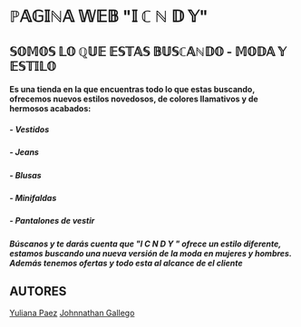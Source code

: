 # ℙ𝔸𝔾𝕀ℕ𝔸 𝕎𝔼𝔹 "𝕀 ℂ ℕ 𝔻 𝕐"
## 𝕊𝕆𝕄𝕆𝕊 𝕃𝕆 ℚ𝕌𝔼 𝔼𝕊𝕋𝔸𝕊 𝔹𝕌𝕊ℂ𝔸ℕ𝔻𝕆 - 𝕄𝕆𝔻𝔸 𝕐 𝔼𝕊𝕋𝕀𝕃𝕆
#### Es una tienda en la que encuentras todo lo que estas buscando, ofrecemos nuevos estilos novedosos, de colores llamativos y de hermosos acabados:
##### *-* Vestidos
##### *-* Jeans
##### *-* Blusas
##### *-* Minifaldas
##### *-* Pantalones de vestir
#### *Búscanos y te darás cuenta que "I C N D Y " ofrece un estilo diferente, estamos buscando una nueva versión de la moda en mujeres y hombres. Además tenemos ofertas y todo esta al alcance de el cliente* 
## AUTORES
[Yuliana Paez](https://www.linkedin.com/in/yuliana-garavito-paez-a84a5814a/) 
[Johnnathan Gallego](https://www.linkedin.com/in/johnnathan-gallego-romero-57824b13b/)
